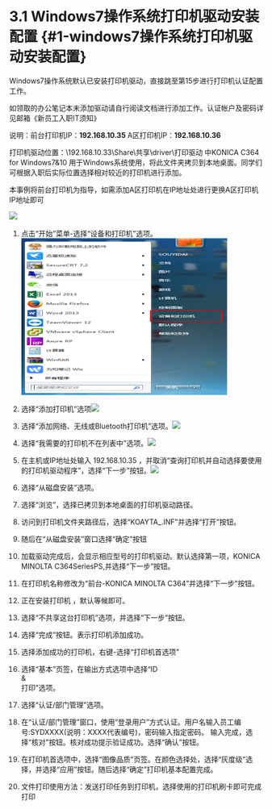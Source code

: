 # 3.1 Windows7操作系统打印机驱动安装配置 {#1-windows7操作系统打印机驱动安装配置}

Windows7操作系统默认已安装打印机驱动，直接跳至第15步进行打印机认证配置工作。

如领取的办公笔记本未添加驱动请自行阅读文档进行添加工作。认证帐户及密码详见邮箱《新员工入职IT须知》

说明：前台打印机IP：**192.168.10.35**         A区打印机IP：**192.168.10.36**

打印机驱动位置：\192.168.10.33\Share\共享\driver\打印驱动  中KONICA C364 for Windows7&10 用于Windows系统使用，将此文件夹拷贝到本地桌面。同学们可根据入职后实际位置选择相对较近的打印机进行添加。

本事例将前台打印机为指导，如需添加A区打印机在IP地址处进行更换A区打印机IP地址即可

![](https://ws4.sinaimg.cn/large/006tNc79ly1fj2vfnp6i2j31c20jaq7p.jpg)

1. 点击“开始”菜单-选择“设备和打印机”选项。
   ![](/assets/import3.png)
2. 选择“添加打印机”选项![](https://ws3.sinaimg.cn/large/006tNc79ly1fj2vip4q13j31c20xtwjh.jpg)

3. 选择“添加网络、无线或Bluetooth打印机”选项。![](https://ws4.sinaimg.cn/large/006tNc79ly1fj2vjmb8scj31c2124q8z.jpg)

4. 选择“我需要的打印机不在列表中”选项。![](https://ws4.sinaimg.cn/large/006tNc79ly1fj2vk3q4wtj31c20zzwis.jpg)

5. 在主机或IP地址处输入 192.168.10.35 ，并取消“查询打印机并自动选择要使用的打印机驱动程序”，选择“下一步”按钮。![](https://ws3.sinaimg.cn/large/006tNc79ly1fj2vkhpsr2j31c20wjwje.jpg)

6. 选择“从磁盘安装”选项。

7. 选择“浏览”，选择已拷贝到本地桌面的打印机驱动路径。

8. 访问到打印机文件夹路径后，选择“KOAYTA\_.INF”并选择“打开”按钮。

9. 随后在“从磁盘安装”窗口选择“确定”按钮

10. 加载驱动完成后，会显示相应型号的打印机驱动。默认选择第一项，KONICA MINOLTA C364SeriesPS,并选择“下一步”按钮。

11. 在打印机名称修改为“前台-KONICA MINOLTA C364”并选择“下一步”按钮。

12. 正在安装打印机 ，默认等候即可。

13. 选择“不共享这台打印机”选项，并选择“下一步”按钮。

14. 选择“完成”按钮。表示打印机添加成功。

15. 选择添加成功的打印机，右键-选择“打印机首选项”

16. 选择“基本”页签，在输出方式选项中选择“ID  
    &  
    打印”选项。

17. 选择“认证/部门管理”选项。

18. 在“认证/部门管理”窗口，使用“登录用户”方式认证。用户名输入员工编号:SYDXXXX\(说明：XXXX代表编号\)，密码输入指定密码。 输入完成，选择“核对”按钮。核对成功提示验证成功。选择“确认”按钮。

19. 在打印机首选项中，选择“图像品质”页签。在颜色选择处，选择“灰度级”选择，并选择“应用”按钮。随后选择“确定”打印机基本配置完成。

20. 文件打印使用方法：发送打印任务到打印机，选择使用的打印机刷卡即可完成打印



